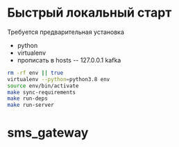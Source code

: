# Быстрый локальный старт

Требуется предварительная установка

* python
* virtualenv
* прописать в hosts  --  127.0.0.1 kafka

```bash
rm -rf env || true
virtualenv --python=python3.8 env
source env/bin/activate
make sync-requirements
make run-deps
make run-server
```
# sms_gateway
